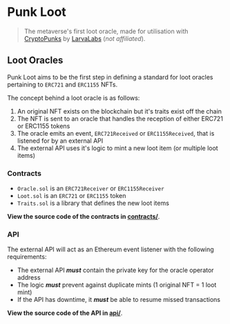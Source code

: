 # Punk Loot

> The metaverse's first loot oracle, made for utilisation with [CryptoPunks](https://github.com/larvalabs/cryptopunks) by [LarvaLabs](https://www.larvalabs.com/) (*not affiliated*).

## Loot Oracles

Punk Loot aims to be the first step in defining a standard for loot oracles pertaining to `ERC721` and `ERC1155` NFTs.

The concept behind a loot oracle is as follows:

1. An original NFT exists on the blockchain but it's traits exist off the chain
2. The NFT is sent to an oracle that handles the reception of either ERC721 or ERC1155 tokens
3. The oracle emits an event, `ERC721Received` or `ERC1155Received`, that is listened for by an external API
4. The external API uses it's logic to mint a new loot item (or multiple loot items)

### Contracts

- `Oracle.sol` is an `ERC721Receiver` or `ERC1155Receiver`
- `Loot.sol` is an `ERC721` or `ERC1155` token
- `Traits.sol` is a library that defines the new loot items

**View the source code of the contracts in [contracts/](contracts/)**.

### API

The external API will act as an Ethereum event listener with the following requirements:

- The external API ***must*** contain the private key for the oracle operator address
- The logic ***must*** prevent against duplicate mints (1 original NFT = 1 loot mint)
- If the API has downtime, it ***must*** be able to resume missed transactions

**View the source code of the API in [api/](api/)**.

